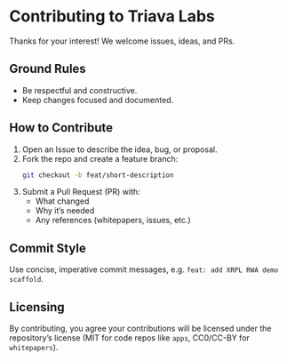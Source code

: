 # Contributing to Triava Labs

Thanks for your interest! We welcome issues, ideas, and PRs.

## Ground Rules
- Be respectful and constructive.
- Keep changes focused and documented.

## How to Contribute
1. Open an Issue to describe the idea, bug, or proposal.
2. Fork the repo and create a feature branch:
   ```bash
   git checkout -b feat/short-description
   ```
3. Submit a Pull Request (PR) with:
   - What changed
   - Why it’s needed
   - Any references (whitepapers, issues, etc.)

## Commit Style
Use concise, imperative commit messages, e.g. `feat: add XRPL RWA demo scaffold`.

## Licensing
By contributing, you agree your contributions will be licensed under the repository’s license
(MIT for code repos like `apps`, CC0/CC-BY for `whitepapers`). 
